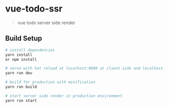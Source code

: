 # vue-todo-ssr

> vue todo server side render

## Build Setup

``` bash
# install dependencies
yarn install
or npm install

# serve with hot reload at localhost:8080 at client side and localhost:8888 at the server side in development environment
yarn run dev

# build for production with minification
yarn run build

# start server side render in production environment
yarn run start
```
